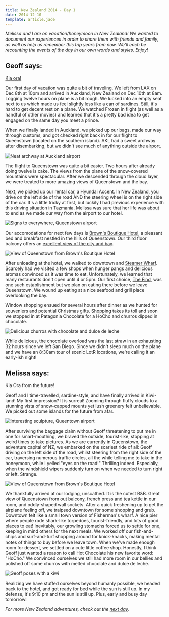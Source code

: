 ```yaml
---
title: New Zealand 2014 - Day 1
date: 2014-12-10
template: article.jade
---
```

*Melissa and I are on vacation/honeymoon in New Zealand! We wanted to document our experiences in order to share them with friends and family, as well as help us remember this trip years from now. We'll each be recounting the events of the day in our own words and styles. Enjoy!*

## Geoff says:

[Kia ora!][1]

Our first day of vacation was quite a bit of traveling. We left from LAX on Dec 8th at 10pm and arrived in Auckland, New Zealand on Dec 10th at 8am. Logging twelve hours on plane is a bit rough. We lucked into an empty seat next to us which made us feel slightly less like a can of sardines. Still, it's hard to get decent rest on a plane. We watched Frozen in flight (as well as a handful of other movies) and learned that it's a pretty bad idea to get engaged on the same day you meet a prince.

When we finally landed in Auckland, we picked up our bags, made our way through customs, and got checked right back in for our flight to Queenstown (located on the southern island). AKL had a sweet archway after disembarking, but we didn't see much of anything outside the airport.

![Neat archway at Auckland airport][5]

The flight to Queenstown was quite a bit easier. Two hours after already doing twelve is cake. The views from the plane of the snow-covered mountains were spectacular. After we descended through the cloud layer, we were treated to more amazing views of Queenstown and the bay.

Next, we picked up our rental car, a Hyundai Accent. In New Zealand, you drive on the left side of the road AND the steering wheel is on the right side of the car. It's a little tricky at first, but luckily I had previous experience with this driving situation in Tazmania. Melissa was sure that her life was about to end as we made our way from the airport to our hotel.

![Signs to everywhere, Queenstown airport][7]

Our accomodations for next few days is [Brown's Boutique Hotel][2], a pleasant bed and breakfast nestled in the hills of Queenstown. Our third floor balcony offers an [excellent view of the city and bay][6].

![View of Queenstown from Brown's Boutique Hotel][12]

After unloading at the hotel, we walked to downtown and [Steamer Wharf][3]. Scarcely had we visited a few shops when hunger pangs and delicious aromas convinced us it was time to eat. Unfortunately, we learned that many restaurants don't open until 4 or 5pm. Our first choice, [The Find][4], was one such establishment but we plan on eating there before we leave Queenstown. We wound up eating at a nice seafood and grill place overlooking the bay.

Window shopping ensued for several hours after dinner as we hunted for souveniers and potential Christmas gifts. Shopping takes its toll and soon we stopped in at Patagonia Chocolate for a HoCho and churros dipped in chocolate.

![Delicious churros with chocolate and dulce de leche][9]

While delicious, the chocolate overload was the last straw in an exhausting 32 hours since we left San Diego. Since we didn't sleep much on the plane and we have an 8:30am tour of scenic LotR locations, we're calling it an early-ish night!

## Melissa says:

Kia Ora from the future!

Geoff and I time-travelled, sardine-style, and have finally arrived in Kiwi-land! My first impression? It is surreal! Zooming through fluffy clouds to a stunning vista of snow-capped mounts yet lush greenery felt unbelievable. We picked out some islands for the future from afar.

![Interesting sculpture, Queentown airport][10]

After surviving the baggage claim without Geoff threatening to put me in one for smart-mouthing, we braved the outside, tourist-like, stopping at weird times to take pictures. As we are currently in Queenstown, the adventure capital of NZ, we embarked on the scariest ride of all: Geoff driving on the left side of the road, whilst steering from the right side of the car, traversing numerous traffic circles, all the while telling me to take in the honeymoon, while I yelled "eyes on the road!" Thrilling indeed. Especially, when the windshield wipers suddenly turn on when we needed to turn right or left. Strange.

![View of Queenstown from Brown's Boutique Hotel][11]

We thankfully arrived at our lodging, unscathed. It is the cutest B&B. Great view of Queenstown from out balcony, french press and tea kettle in our room, and oddly-shaped wall sockets. After a quick freshening up to get the airplane feeling off, we traipsed downtown for some shopping and grub. Downtown felt like a small town version of Fisherman's wharf. A nice pier where people rode shark-like torpedoes, tourist-friendly, and lots of good places to eat! Inevitably, our growling stomachs forced us to settle for one, keeping in mind others for the next meals. We worked off our fish-and-chips and surf-and-turf shopping around for knick-knacks, making mental notes of things to buy before we leave town. When we've made enough room for dessert, we settled on a cute little coffee shop. Honestly, I think Geoff just wanted a reason to call Hot Chocolate his new favorite word: "HoCho." We convinced ourselves we still had more room in our bellies and polished off some churros with melted chocolate and dulce de leche.

![Geoff poses with a kiwi][8]

Realizing we have stuffed ourselves beyond humanly possible, we headed back to the hotel, and got ready for bed while the sun is still up. In my defense, it's 9:10 pm and the sun is still up. Plus, early and busy day tomorrow!

*For more New Zealand adventures, check out the [next day][13].*

[1]: http://en.wikipedia.org/wiki/Kia_ora
[2]: http://www.brownshotel.co.nz/
[3]: http://steamerwharf.com/
[4]: http://world-bar.squarespace.com/menu1/
[5]: /media/images/nz14/day1/akl.jpg
[6]: https://vine.co/v/Or26AEwEKZm
[7]: /media/images/nz14/day1/zqn-2.jpg
[8]: /media/images/nz14/day1/geoff-kiwi.jpg
[9]: /media/images/nz14/day1/churros.jpg
[10]: /media/images/nz14/day1/zqn-1.jpg
[11]: /media/images/nz14/day1/queenstown-1.jpg
[12]: /media/images/nz14/day1/queenstown-2.jpg
[13]: /blog/new-zealand-2014-day-2/
